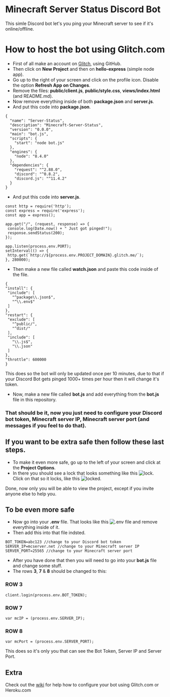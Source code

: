 # Minecraft Server Status Discord Bot

This simle Discord bot let's you ping your Minecraft server to see if it's online/offline.

# How to host the bot using Glitch.com

* First of all make an account on [Glitch](glitch.com), using GitHub.
* Then click on **New Project** and then on **hello-express** (simple node app).
* Go up to the right of your screen and click on the profile icon. Disable the option **Refresh App on Changes**.
* Remove the files: **public/client.js**, **public/style.css**, **views/index.html** (and README.md).
* Now remove everything inside of both **package.json** and **server.js**.
* And put this code into **package.json**.
```
{
  "name": "Server-Status",
  "description": "Minecraft-Server-Status",
  "version": "0.0.0",
  "main": "bot.js",
  "scripts": {
    "start": "node bot.js"
  },
  "engines": {
    "node": "8.4.0"
  },
  "dependencies": {
    "request": "^2.88.0",
    "discord": "^0.8.2",
    "discord.js": "^11.4.2"
  }
}
```
* And put this code into **server.js**.
```
const http = require('http');
const express = require('express');
const app = express();

app.get("/", (request, response) => {
 console.log(Date.now() + " Just got pinged!");
 response.sendStatus(200);
});

app.listen(process.env.PORT);
setInterval(() => {
 http.get(`http://${process.env.PROJECT_DOMAIN}.glitch.me/`);
}, 280000);
```
* Then make a new file called **watch.json** and paste this code inside of the file.
```
{
"install": {
 "include": [
   "^package\\.json$",
   "^\\.env$"
 ]
},
"restart": {
 "exclude": [
   "^public/",
   "^dist/"
 ],
 "include": [
   "\\.js$",
   "\\.json"
 ]
},
"throttle": 600000
}
```
This does so the bot will only be updated once per 10 minutes, due to that if your Discord Bot gets pinged 1000+ times per hour then it will change it's token.

* Now, make a new file called **bot.js** and add everything from the **bot.js** file in this repository.

### That should be it, now you just need to configure your **Discord bot token**, **Minecraft server IP**, **Minecraft server port** (and messages if you feel to do that).

## If you want to be extra safe then follow these last steps.

* To make it even more safe, go up to the left of your screen and click at the **Project Options**.
* In there you should see a lock that looks something like this ![lock](https://i.imgur.com/MtiEHlC.png). Click on that so it locks, like this ![locked](https://i.imgur.com/HamDEEC.png).

Done, now only you will be able to view the project, except if you invite anyone else to help you.

## To be even more safe
* Now go into your **.env** file. That looks like this ![.env file](https://i.imgur.com/fwED4kn.png?1) and remove everything inside of it.
* Then add this into that file indsted.
```
BOT_TOKEN=abc123 //change to your Discord bot token
SERVER_IP=mcserver.net //change to your Minecraft server IP
SERVER_PORT=25565 //change to your Minecraft server port
```
* After you have done that then you will need to go into your **bot.js** file and change some stuff.
* The rows **3**, **7** & **8** should be changed to this:

### ROW 3
```
client.login(process.env.BOT_TOKEN);
```
### ROW 7
```
var mcIP = (process.env.SERVER_IP);
```
### ROW 8
```
var mcPort = (process.env.SERVER_PORT);
```
This does so it's only you that can see the Bot Token, Server IP and Server Port.

## Extra

Check out the [wiki](https://github.com/TheCactusMonkey/MinecraftServer-DiscordBot/wiki) for help how to configure your bot using Glitch.com or Heroku.com
